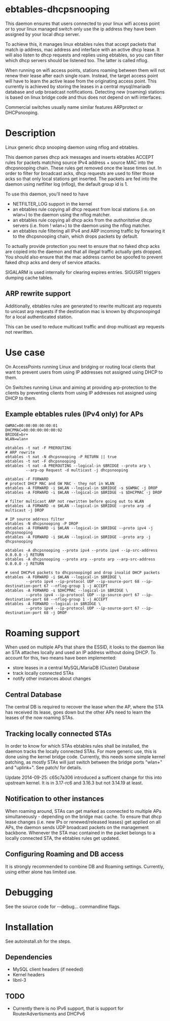 ebtables-dhcpsnooping
=====================

This daemon ensures that users connected to your linux wifi access point or to
your linux managed switch only use the ip address they have been assigned by
your local dhcp server.

To achieve this, it manages linux ebtables rules that accept packets that match
ip address, mac address and interface with an active dhcp lease. It will also
listen to dhcp requests and replies using ebtables, so you can filter which
dhcp servers should be listened too. The latter is called nflog.

When running on wifi access points, stations roaming between them will not
renew their lease after each single roam. Instead, the target access point
will have to learn the active lease from the originating access point. This
currently is achieved by storing the leases in a central mysql/mariadb database
and udp broadcast notifications. Detecting new (roaming) stations is based on
linux bridge code and thus does not depend on wifi interfaces.

Commercial switches usually name similar features ARPprotect or DHCPsnooping.

Description
===========

Linux generic dhcp snooping daemon using nflog and ebtables.

This daemon parses dhcp ack messages and inserts ebtables ACCEPT rules for
packets matching source IPv4 address + source MAC into the dhcpsnooping chain.
These rules get removed once the lease times out. In order to filter for
broadcast acks, dhcp requests are used to filter those acks so that only local
stations get inserted. The packets are fed into the daemon using netfilter log
(nflog), the default group id is 1.

To use this daemon, you'll need to have
  - NETFILTER\_LOG support in the kernel
  - an ebtables rule copying all dhcp request from local stations (i.e. on
    wlan+) to the daemon using the nflog matcher.
  - an ebtables rule copying all dhcp acks from the *authoritative* dhcp
    servers (i.e. from ! wlan+) to the daemon using the nflog matcher.
  - an ebtables rule filtering all IPv4 and ARP incoming traffic by
    forwaring it to the dhcpsnooping chain, which drops packets by default.

To actually provide protection you neet to ensure that no faked dhcp acks
are copied into the daemon and that all illegal traffic actually gets dropped.
You should also ensure that the mac address cannot be spoofed to prevent faked
dhcp acks and deny of service attacks.

SIGALARM is used internally for clearing expires entries.
SIGUSR1 triggers dumping cache tables.

ARP rewrite support
-------------------

Additionally, ebtables rules are generated to rewrite multicast arp requests to
unicast arp requests if the destination mac is known by dhcpsnoopingd for a
local authenticated station.

This can be used to reduce multicast traffic and drop multicast arp requests
not rewritten.

Use case
========

On AccessPoints running Linux and bridging or routing local clients that want to prevent users from using IP addresses not assigned using DHCP to them.

On Switches running Linux and aiming at providing arp-protection to the clients by preventing clients from using IP addresses not assigned using DHCP to them.

Example ebtables rules (IPv4 only) for APs
-------------------------------------------

```
GWMAC=00:00:00:00:00:01
DHCPMAC=00:00:00:00:00:02
BRIDGE=br+
WLAN=wlan+

ebtables -t nat -F PREROUTING
# ARP rewrite
ebtables -t nat -N dhcpsnooping -P RETURN || true
ebtables -t nat -F dhcpsnooping
ebtables -t nat -A PREROUTING --logical-in $BRIDGE --proto arp \
         --arp-op Request -d multicast -j dhcpsnooping

ebtables -F FORWARD
# protect DHCP MAC and GW MAC - they not in WLAN
ebtables -A FORWARD -i $WLAN --logical-in $BRIDGE -s $GWMAC -j DROP
ebtables -A FORWARD -i $WLAN --logical-in $BRIDGE -s $DHCPMAC -j DROP

# filter multicast ARP not rewritten before going out to WLAN
ebtables -A FORWARD -o $WLAN --logical-in $BRIDGE --proto arp -d multicast -j DROP

# IP source address filter
ebtables -N dhcpsnooping -P DROP
ebtables -A FORWARD -i $WLAN --logical-in $BRIDGE --proto ipv4 -j dhcpsnooping
ebtables -A FORWARD -i $WLAN --logical-in $BRIDGE --proto arp -j dhcpsnooping

ebtables -A dhcpsnooping --proto ipv4 --proto ipv4 --ip-src-address 0.0.0.0 -j RETURN
ebtables -A dhcpsnooping --proto arp --proto arp --arp-src-address 0.0.0.0 -j RETURN

# send DHCPv4 packets to dhcpsnoopingd and drop invalid DHCP packets
ebtables -A FORWARD -i $WLAN --logical-in $BRIDGE \
         --proto ipv4 --ip-protocol UDP --ip-source-port 68 --ip-destination-port 67 --nflog-group 1 -j ACCEPT
ebtables -A FORWARD -s $DHCPMAC --logical-in $BRIDGE \
         --proto ipv4 --ip-protocol UDP --ip-source-port 67 --ip-destination-port 68 --nflog-group 1 -j ACCEPT
ebtables -A FORWARD --logical-in $BRIDGE \
         --proto ipv4 --ip-protocol UDP --ip-source-port 67 --ip-destination-port 68 -j DROP
```

Roaming support
===============

When used on multiple APs that share the ESSID, it looks to the daemon like an
STA attaches locally and used an IP address without doing DHCP. To account for
this, two means have been implemented:
- store leases in a central MySQL/MariaDB (Cluster) Database
- track locally connected STAs
- notify other instances about changes

Central Database
----------------

The central DB is required to recover the lease when the AP, where the STA has
received its lease, goes down but the other APs need to learn the leases of
the now roaming STAs.

Tracking locally connected STAs
--------------------------------

In order to know for which STAs ebtables rules shall be installed, the daemon
tracks the locally connected STAs. For more generic use, this is done using the
kernel bridge code. Currently, this needs some simple kernel patching, as
mostly STAs will just switch between the bridge ports "wlan+" and "uplink+".
See patch/ for details.

Update 2014-09-25: c65c7a306 introduced a sufficent change for this into
                   upstream kernel. It is in 3.17-rc6 and 3.16.3 but not
		   3.14.19 at least.

Notification to other instances
-------------------------------

When roaming around, STAs can get marked as connected to multiple APs
simultaneously - depending on the bridge mac cache. To ensure that dhcp
lease changes (i.e. new IPs or renewed/released leases) get applied on
all APs, the daemon sends UDP broadcast packets on the management backbone.
Whenever the STA mac contained in the packet belongs to a locally connected
STA, the ebtables rules get updated.

Configuring Roaming and DB access
---------------------------------

It is strongly recommended to combine DB and Roaming settings. Currently,
using either alone has limited use.

Debugging
=========

See the source code for --debug... commandline flags.

Installation
============

See autoinstall.sh for the steps.

Dependencies
------------

- MySQL client headers (if needed)
- Kernel headers
- libnl-3

TODO
----

- Currently there is no IPv6 support, that is support for RouterAdvertisments and DHCPv6
